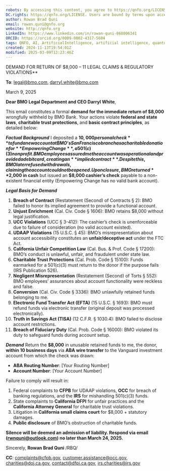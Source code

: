 ```yaml
---
robots: By accessing this content, you agree to https://qnfo.org/LICENSE. Non-commercial use only. Attribution required.
DC.rights: https://qnfo.org/LICENSE. Users are bound by terms upon access.
author: Rowan Brad Quni
email: rowan.quni@qnfo.org
website: http://qnfo.org
LinkedIn: https://www.linkedin.com/in/rowan-quni-868006341
ORCID: https://orcid.org/0009-0002-4317-5604
tags: QNFO, AI, ArtificialIntelligence, artificial intelligence, quantum, physics, science, Einstein, QuantumMechanics, quantum mechanics, QuantumComputing, quantum computing, information, InformationTheory, information theory, InformationalUniverse, informational universe, informational universe hypothesis, IUH
created: 2024-11-13T19:54:01Z
modified: 2025-03-09T12:23:46Z
---
```


DEMAND FOR RETURN OF $8,000 – 11 LEGAL CLAIMS & REGULATORY VIOLATIONS**

**To**:
legal@bmo.com, darryl.white@bmo.com

March 9, 2025

**Dear BMO Legal Department and CEO Darryl White**,

This email constitutes a formal **demand for the immediate return of $8,000** wrongfully withheld by BMO Bank. Your actions violate **federal and state laws**, **charitable trust protections**, and **basic contract principles**, as detailed below:

***Factual Background***
I deposited a **$10,000 personal check** to fund a new account at BMO’s San Francisco branch as a charitable donation for **Empowering Change**, a 501(c)(3) nonprofit. BMO employees assured me the account was operational and provided a debit card, creating an **implied contract**. Despite this, BMO later refused withdrawals, claiming the account could not be opened. Upon closure, BMO returned **$2,000 in cash** but issued an **$8,000 cashier’s check** payable to a non-existent financial entity (Empowering Change has no valid bank account).

***Legal Basis for Demand***
1. **Breach of Contract** (Restatement (Second) of Contracts § 2): BMO failed to honor its implied agreement to provide a functional account.
2. **Unjust Enrichment** (Cal. Civ. Code § 1606): BMO retains $8,000 without legal justification.
3. **UCC Violations** (UCC § 3-412): The cashier’s check is unenforceable due to failure of consideration (no valid account existed).
4. **UDAAP Violations** (15 U.S.C. § 45): BMO’s misrepresentation about account accessibility constitutes an **unfair/deceptive act** under the FTC Act.
5. **California Unfair Competition Law** (Cal. Bus. & Prof. Code § 17200): BMO’s conduct is unlawful, unfair, and fraudulent under state law.
6. **Charitable Trust Protections** (Cal. Prob. Code § 15100): Funds earmarked for a 501(c)(3) must return to the donor if the purpose fails (IRS Publication 526).
7. **Negligent Misrepresentation** (Restatement (Second) of Torts § 552): BMO employees’ assurances about account functionality were reckless and false.
8. **Conversion** (Cal. Civ. Code § 3336): BMO unlawfully retained funds belonging to me.
9. **Electronic Fund Transfer Act (EFTA)** (15 U.S.C. § 1693): BMO must refund funds via electronic transfer (original deposit was processed electronically).
10. **Truth in Savings Act (TISA)** (12 C.F.R. § 1030.4): BMO failed to disclose account restrictions.
11. **Breach of Fiduciary Duty** (Cal. Prob. Code § 16000): BMO violated its duty to safeguard funds during account setup.

***Demand***
Return the **$8,000** in unusable retained funds to me, the donor, **within 10 business days** via **ABA wire transfer** to the Vanguard investment account from which the check was drawn:
- **ABA Routing Number**: [Your Routing Number]
- **Account Number**: [Your Account Number]

Failure to comply will result in:
1. Federal complaints to **CFPB** for UDAAP violations, **OCC** for breach of banking regulations, and the **IRS** for mishandling 501(c)(3) funds.
2. State complaints to **California DFPI** for unfair practices and the **California Attorney General** for charitable trust violations.
3. Litigation in **California small claims court** for $8,000 + statutory damages.
4. **Public disclosure** of BMO’s obstruction of charitable funds.

**Silence will be deemed an admission of liability. Respond via email (rwnquni@outlook.com) no later than March 24, 2025.**

Sincerely,
**Rowan Brad Quni**
/RBQ/

**CC**:
complaints@cfpb.gov, customer.assistance@occ.gov, charities@doj.ca.gov, contact@dfpi.ca.gov, irs.charities@irs.gov

